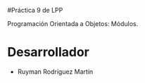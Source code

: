 #Práctica 9 de LPP

Programación Orientada a Objetos: Módulos.

# Desarrollador

* Ruyman Rodríguez Martín
